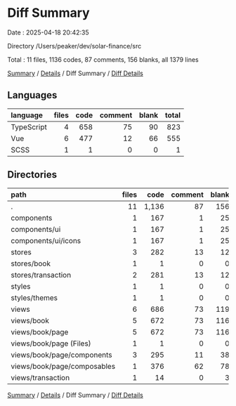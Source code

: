 # Diff Summary

Date : 2025-04-18 20:42:35

Directory /Users/peaker/dev/solar-finance/src

Total : 11 files,  1136 codes, 87 comments, 156 blanks, all 1379 lines

[Summary](results.md) / [Details](details.md) / Diff Summary / [Diff Details](diff-details.md)

## Languages
| language | files | code | comment | blank | total |
| :--- | ---: | ---: | ---: | ---: | ---: |
| TypeScript | 4 | 658 | 75 | 90 | 823 |
| Vue | 6 | 477 | 12 | 66 | 555 |
| SCSS | 1 | 1 | 0 | 0 | 1 |

## Directories
| path | files | code | comment | blank | total |
| :--- | ---: | ---: | ---: | ---: | ---: |
| . | 11 | 1,136 | 87 | 156 | 1,379 |
| components | 1 | 167 | 1 | 25 | 193 |
| components/ui | 1 | 167 | 1 | 25 | 193 |
| components/ui/icons | 1 | 167 | 1 | 25 | 193 |
| stores | 3 | 282 | 13 | 12 | 307 |
| stores/book | 1 | 1 | 0 | 0 | 1 |
| stores/transaction | 2 | 281 | 13 | 12 | 306 |
| styles | 1 | 1 | 0 | 0 | 1 |
| styles/themes | 1 | 1 | 0 | 0 | 1 |
| views | 6 | 686 | 73 | 119 | 878 |
| views/book | 5 | 672 | 73 | 116 | 861 |
| views/book/page | 5 | 672 | 73 | 116 | 861 |
| views/book/page (Files) | 1 | 1 | 0 | 0 | 1 |
| views/book/page/components | 3 | 295 | 11 | 38 | 344 |
| views/book/page/composables | 1 | 376 | 62 | 78 | 516 |
| views/transaction | 1 | 14 | 0 | 3 | 17 |

[Summary](results.md) / [Details](details.md) / Diff Summary / [Diff Details](diff-details.md)